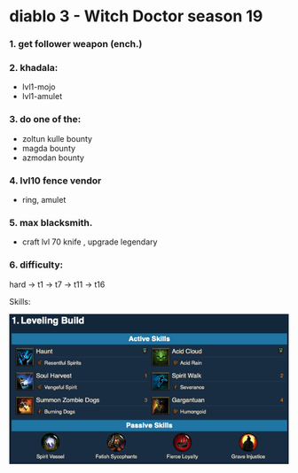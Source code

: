 # diablo 3 - Witch Doctor season 19

### 1. get follower weapon (ench.)

### 2. khadala:

- lvl1-mojo
- lvl1-amulet

### 3. do one of the:

- zoltun kulle bounty
- magda bounty
- azmodan bounty

### 4. lvl10 fence vendor

- ring, amulet

### 5. max blacksmith.

- craft lvl 70 knife , upgrade legendary

### 6. difficulty:

hard -> t1 -> t7 -> t11 -> t16

Skills:

![witch doctor starter skills](/images/diablo3/witch-doctor-levelling-skills.png)